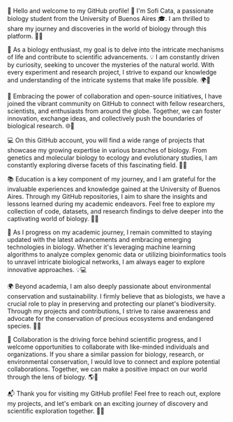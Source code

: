👋 Hello and welcome to my GitHub profile! 🌟 I'm Sofi Cata, a passionate biology student from the University of Buenos Aires 🎓. I am thrilled to share my journey and discoveries in the world of biology through this platform. 🌿🧬

🔬 As a biology enthusiast, my goal is to delve into the intricate mechanisms of life and contribute to scientific advancements. 💡 I am constantly driven by curiosity, seeking to uncover the mysteries of the natural world. With every experiment and research project, I strive to expand our knowledge and understanding of the intricate systems that make life possible. 🌍🔎

🌱 Embracing the power of collaboration and open-source initiatives, I have joined the vibrant community on GitHub to connect with fellow researchers, scientists, and enthusiasts from around the globe. Together, we can foster innovation, exchange ideas, and collectively push the boundaries of biological research. 🌐🤝

💻 On this GitHub account, you will find a wide range of projects that showcase my growing expertise in various branches of biology. From genetics and molecular biology to ecology and evolutionary studies, I am constantly exploring diverse facets of this fascinating field. 🧪🔬

📚 Education is a key component of my journey, and I am grateful for the invaluable experiences and knowledge gained at the University of Buenos Aires. Through my GitHub repositories, I aim to share the insights and lessons learned during my academic endeavors. Feel free to explore my collection of code, datasets, and research findings to delve deeper into the captivating world of biology. 📖🧠

🌟 As I progress on my academic journey, I remain committed to staying updated with the latest advancements and embracing emerging technologies in biology. Whether it's leveraging machine learning algorithms to analyze complex genomic data or utilizing bioinformatics tools to unravel intricate biological networks, I am always eager to explore innovative approaches. 💡💻

🌍 Beyond academia, I am also deeply passionate about environmental conservation and sustainability. I firmly believe that as biologists, we have a crucial role to play in preserving and protecting our planet's biodiversity. Through my projects and contributions, I strive to raise awareness and advocate for the conservation of precious ecosystems and endangered species. 🌿🐾

🤝 Collaboration is the driving force behind scientific progress, and I welcome opportunities to collaborate with like-minded individuals and organizations. If you share a similar passion for biology, research, or environmental conservation, I would love to connect and explore potential collaborations. Together, we can make a positive impact on our world through the lens of biology. 🌎🌱

📬 Thank you for visiting my GitHub profile! Feel free to reach out, explore my projects, and let's embark on an exciting journey of discovery and scientific exploration together. 🚀🔬

